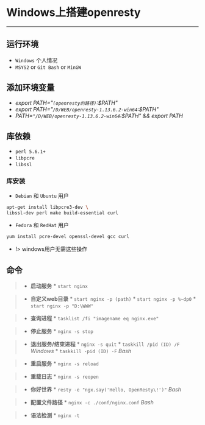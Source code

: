 # Windows上搭建openresty

---

## 运行环境

* `Windows` 个人情况
* `MSYS2` or `Git Bash` or `MinGW`


## 添加环境变量
 * *export PATH="`(openresty的路径)`:$PATH"*
 * *export PATH="`/D/WEB/openresty-1.13.6.2-win64`:$PATH"*
 * *PATH=`"/D/WEB/openresty-1.13.6.2-win64`:$PATH" && export PATH*


## 库依赖

 * `perl 5.6.1+`
 * `libpcre`
 * `libssl`

### 库安装

* `Debian` 和 `Ubuntu` 用户
```bash
apt-get install libpcre3-dev \
libssl-dev perl make build-essential curl
```
    
* `Fedora` 和 `RedHat` 用户
```bash
yum install pcre-devel openssl-devel gcc curl
```

* !> windows用户无需这些操作

## 命令

>* **启动服务**
    * `start nginx`

>* **自定义web目录**
    * `start nginx -p (path)`
    * `start nginx -p %~dp0`
    * `start nginx -p "D:\WWW"`

>* **查询进程**
    * `tasklist /fi "imagename eq nginx.exe"`

>* **停止服务**
    * `nginx -s stop`

>* **退出服务/结束进程**
    * `nginx -s quit` 
    * `taskkill /pid (ID) /F` *Windows*
    * `taskkill -pid (ID) -F`  *Bash*

>* **重启服务**
    * `nginx -s reload`

>* **重载日志**
    * `nginx -s reopen`

>* **你好世界**
    * `resty -e "ngx.say('Hello, OpenResty\!')"` *Bash*

>* **配置文件路径**
    * `nginx -c ./conf/nginx.conf` *Bash*

>* **语法检测**
    * `nginx -t`


